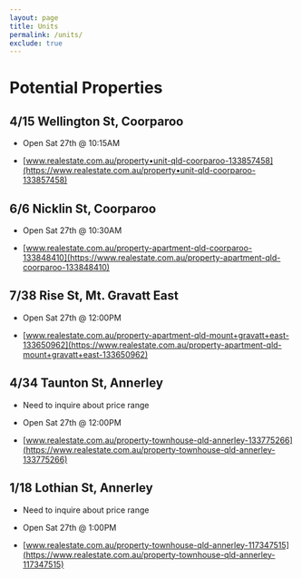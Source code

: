 ```yaml
---
layout: page
title: Units
permalink: /units/
exclude: true
---
```

# Potential Properties

## 4/15 Wellington St, Coorparoo

- Open Sat 27th @ 10:15AM

- [www.realestate.com.au/property•unit-qld-coorparoo-133857458](https://www.realestate.com.au/property•unit-qld-coorparoo-133857458)

## 6/6 Nicklin St, Coorparoo

- Open Sat 27th @ 10:30AM

- [www.realestate.com.au/property-apartment-qld-coorparoo-133848410](https://www.realestate.com.au/property-apartment-qld-coorparoo-133848410)

## 7/38 Rise St, Mt. Gravatt East

- Open Sat 27th @ 12:00PM

- [www.realestate.com.au/property-apartment-qld-mount+gravatt+east-133650962](https://www.realestate.com.au/property-apartment-qld-mount+gravatt+east-133650962)

## 4/34 Taunton St, Annerley

- Need to inquire about price range

- Open Sat 27th @ 12:00PM

- [www.realestate.com.au/property-townhouse-qld-annerley-133775266](https://www.realestate.com.au/property-townhouse-qld-annerley-133775266)

## 1/18 Lothian St, Annerley

- Need to inquire about price range

- Open Sat 27th @ 1:00PM

- [www.realestate.com.au/property-townhouse-qld-annerley-117347515](https://www.realestate.com.au/property-townhouse-qld-annerley-117347515)
